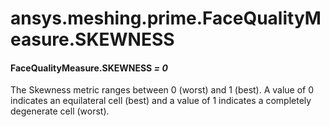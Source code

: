 # ansys.meshing.prime.FaceQualityMeasure.SKEWNESS



#### FaceQualityMeasure.SKEWNESS *= 0*

The Skewness metric ranges between 0 (worst) and 1 (best). A value of 0 indicates an equilateral cell (best) and a value of 1 indicates a completely degenerate cell (worst).

<!-- !! processed by numpydoc !! -->
